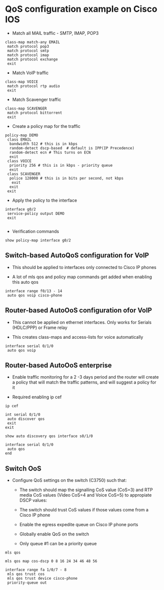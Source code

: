 # QoS configuration example on Cisco IOS

- Match all MAIL traffic - SMTP, IMAP, POP3

```
class-map match-any EMAIL
 match protocol pop3
 match protocol smtp
 match protocol imap
 match protocol exchange
 exit
```

- Match VoIP traffic

```
class-map VOICE
 match protocol rtp audio
 exit
```

- Match Scavenger traffic

```
class-map SCAVENGER
 match protocol bittorrent
 exit
```

- Create a policy map for the traffic

```
policy-map DEMO
 class EMAIL
  bandwidth 512 # this is in kbps
  random-detect dscp-based  # default is IPP(IP Precedence) 
  random-detect ecn # This turns on ECN
  exit
 class VOICE
  priority 256 # this is in kbps - priority queue
  exit
 class SCAVENGER
  police 128000 # this is in bits per second, not kbps
   exit
  exit
 exit
```

- Apply the policy to the interface

```
interface g0/2
 service-policy output DEMO
 exit
 
```

- Verification commands

```
show policy-map interface g0/2
```


## Switch-based AutoQoS configuration for VoIP

- This should be applied to interfaces only connected to Cisco IP phones

- A lot of mls qos and policy map commands get added when enabling this auto qos 

```
interface range f0/13 - 14
 auto qos voip cisco-phone
```


## Router-based AutoOoS configuration ofor VoIP

- This cannot be applied on ethernet interfaces. Only works for Serials (HDLC/PPP) or Frame relay

- This creates class-maps and access-lists for voice automatically

```
interface serial 0/1/0
 auto qos voip
```

## Router-based AutoOoS enterprise 

- Enable traffic monitoring for a 2 -3 days period and the router will create a policy that will match the traffic patterns, and will suggest a policy for it

- Required enabling ip cef

```
ip cef

int serial 0/1/0
 auto discover qos
 exit
exit

show auto discovery qos interface s0/1/0

interface serial 0/1/0
 auto qos
end
```

## Switch OoS 

- Configure QoS settings on the switch (C3750) such that:

  - The switch should map the signalling CoS value (CoS=3) and RTP media CoS values (Video CoS=4 and Voice CoS=5) to appropiate DSCP values:
  
  - The switch should trust CoS values if those values come from a Cisco IP phone
  
  - Enable the egress expedite queue on Cisco IP phone ports
  
  - Globally enable QoS on the switch
  
  - Only queue #1 can be a priority queue
  
```
mls qos

mls qos map cos-dscp 0 8 16 24 34 46 48 56

interface range fa 1/0/7 - 8
 mls qos trust cos
 mls qos trust device cisco-phone
 priority-queue out
```
  
